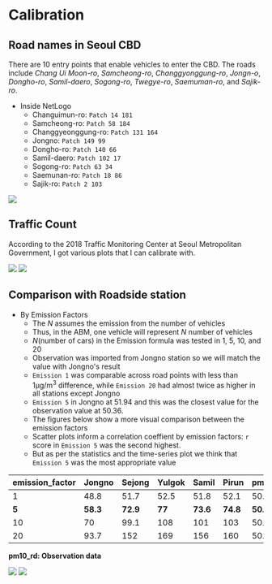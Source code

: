 # Calibration
## Road names in Seoul CBD

There are 10 entry points that enable vehicles to enter the CBD. The roads include *Chang Ui Moon-ro*, *Samcheong-ro*, *Changgyonggung-ro*, *Jongn-o*, *Dongho-ro*, *Samil-daero*, *Sogong-ro*, *Twegye-ro*, *Saemuman-ro*, and *Sajik-ro*.

* Inside NetLogo
    * Changuimun-ro: `Patch 14 181`
    * Samcheong-ro: `Patch 58 184`
    * Changgyeonggung-ro: `Patch 131 164`
    * Jongno: `Patch 149 99`
    * Dongho-ro: `Patch 140 66`
    * Samil-daero: `Patch 102 17`
    * Sogong-ro: `Patch 63 34`
    * Saemunan-ro: `Patch 18 86`
    * Sajik-ro: `Patch 2 103`

![](https://i.imgur.com/aQaxKPd.png)


## Traffic Count
According to the 2018 Traffic Monitoring Center at Seoul Metropolitan Government, I got various plots that I can calibrate with.


![](https://i.imgur.com/df1qtqm.png)
![](https://i.imgur.com/vf5SCsP.png)


## Comparison with Roadside station

* By Emission Factors
    - The *N* assumes the emission from the number of vehicles
    - Thus, in the ABM, one vehicle will represent *N* number of vehicles
    - *N*(number of cars) in the Emission formula was tested in 1, 5, 10, and 20
    - Observation was imported from Jongno station so we will match the value with Jongno's result
    - `Emission 1` was comparable across road points with less than 1µg/m<sup>3</sup> difference, while `Emission 20` had almost twice as higher in all stations except Jongno
    - `Emission 5` in Jongno at 51.94 and this was the closest value for the observation value at 50.36.
    - The figures below show a more visual comparison between the emission factors
    - Scatter plots inform a correlation coeffient by emission factors: `r` score in `Emission 5` was the second highest. 
    - But as per the statistics and the time-series plot we think that `Emission 5` was the most appropriate value

| emission_factor 	| Jongno 	| Sejong 	| Yulgok 	| Samil 	| Pirun 	| pm10_rd 	|
|-----------------	|--------	|--------	|--------	|-------	|-------	|---------	|
| 1               	| 48.8   	| 51.7   	| 52.5   	| 51.8  	| 52.1  	| 50.4    	|
| **5**               	| **58.3**   	| **72.9**   	| **77**     	| **73.6**  	| **74.8**  	| **50.4**    	|
| 10              	| 70     	| 99.1   	| 108    	| 101   	| 103   	| 50.4    	|
| 20              	| 93.7   	| 152    	| 169    	| 156   	| 160   	| 50.4    	|
**pm10_rd: Observation data**

![](https://i.imgur.com/OC1aK90.png)
![](https://i.imgur.com/i12fog7.png)
